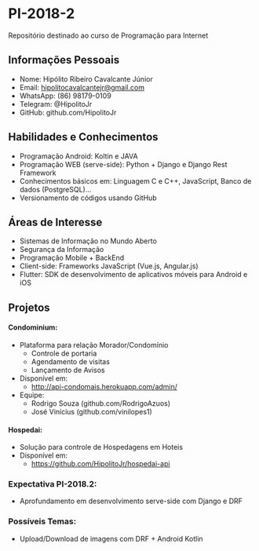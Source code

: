 # PI-2018-2
Repositório  destinado ao curso de Programação para Internet


## Informações Pessoais

* Nome: Hipólito Ribeiro Cavalcante Júnior
* Email: hipolitocavalcantejr@gmail.com
* WhatsApp: (86) 98179-0109
* Telegram: @HipolitoJr
* GitHub: github.com/HipolitoJr

## Habilidades e Conhecimentos

* Programação Android: Koltin e JAVA
* Programação WEB (serve-side): Python + Django e Django Rest Framework
* Conhecimentos básicos em: Linguagem C e C++, JavaScript, Banco de dados (PostgreSQL)...
* Versionamento de códigos usando GitHub

## Áreas de Interesse

* Sistemas de Informação no Mundo Aberto
* Segurança da Informação
* Programação Mobile + BackEnd
* Client-side: Frameworks JavaScript (Vue.js, Angular.js)
* Flutter: SDK de desenvolvimento de aplicativos móveis para Android e iOS

## Projetos

#### Condominium:
 * Plataforma para relação Morador/Condomínio
    * Controle de portaria
    * Agendamento de visitas
    * Lançamento de Avisos
 * Disponível em:
    * http://api-condomais.herokuapp.com/admin/
 * Equipe:
    * Rodrigo Souza (github.com/RodrigoAzuos)
    * José Vinícius (github.com/vinilopes1)

#### Hospedai:
 * Solução para controle de Hospedagens em Hoteis
 * Disponível em:
    * https://github.com/HipolitoJr/hospedai-api

### Expectativa PI-2018.2:

* Aprofundamento em desenvolvimento serve-side com Django e DRF

### Possíveis Temas:

* Upload/Download de imagens com DRF + Android Kotlin
